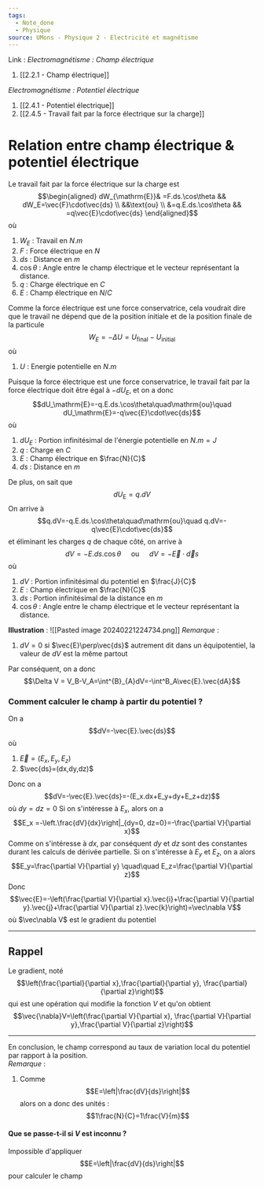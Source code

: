 ```yaml
---
tags:
  - Note_done
  - Physique
source: UMons - Physique 2 - Electricité et magnétisme
---
```


Link :
_Electromagnétisme : Champ électrique_
1. [[2.2.1 - Champ électrique]]

_Electromagnétisme : Potentiel électrique_
1. [[2.4.1 - Potentiel électrique]]
2. [[2.4.5 - Travail fait par la force électrique sur la charge]]

# Relation entre champ électrique & potentiel électrique
Le travail fait par la force électrique sur la charge est $$\begin{aligned}
dW_{\mathrm{E}}& =F.ds.\cos\theta   && dW_E=\vec{F}\cdot\vec{ds}  \\
&&\text{ou} \\
&=q.E.ds.\cos\theta && =q\vec{E}\cdot\vec{ds} 
\end{aligned}$$ où 
1. $W_E$ : Travail en $N.m$ 
2. $F$ : Force électrique en $N$ 
3. $ds$ : Distance en $m$ 
4. $\cos\theta$ : Angle entre le champ électrique et le vecteur représentant la distance.
5. $q$ : Charge électrique en $C$ 
6. $E$ : Champ électrique en $N/C$ 

Comme la force électrique est une force conservatrice, cela voudrait dire que le travail ne dépend que de la position initiale et de la position finale de la particule  $$W_E = -\Delta U = U_{\text{final}}-U_{\text{initial}} $$ où 
1. $U$ : Energie potentielle en $N.m$ 

Puisque la force électrique est une force conservatrice, le travail fait par la force électrique doit être égal à $−dU_E$, et on a donc $$dU_\mathrm{E}=-q.E.ds.\cos\theta\quad\mathrm{ou}\quad dU_\mathrm{E}=-q\vec{E}\cdot\vec{ds}$$ où 
1. $dU_E$ : Portion infinitésimal de l'énergie potentielle en $N.m=J$ 
2. $q$ : Charge en $C$
3. $E$ : Champ électrique en $\frac{N}{C}$
4. $ds$ : Distance en $m$ 

De plus, on sait que $$dU_{\mathrm{E}}=q.dV$$
 On arrive à $$q.dV=-q.E.ds.\cos\theta\quad\mathrm{ou}\quad q.dV=-q\vec{E}\cdot\vec{ds}$$ et éliminant les charges $q$ de chaque côté, on arrive à $$dV=-E.ds.\cos\theta\quad\text{ ou }\quad dV=-\vec{E}\cdot\vec{d}s$$ où
 1. $dV$ : Portion infinitésimal du potentiel en $\frac{J}{C}$
 2. $E$ : Champ électrique en $\frac{N}{C}$ 
 3. $ds$ : Portion infinitésimal de la distance en $m$
 4. $\cos\theta$ : Angle entre le champ électrique et le vecteur représentant la distance.

**Illustration** : ![[Pasted image 20240221224734.png]]
_Remarque_ :
1. $dV=0$ si $\vec{E}\perp\vec{ds}$ autrement dit dans un équipotentiel, la valeur de $dV$ est la même partout

Par conséquent, on a donc $$\Delta V = V_B-V_A=\int^{B}_{A}dV=-\int^B_A\vec{E}.\vec{dA}$$ 
### Comment calculer le champ à partir du potentiel ?
On a $$dV=-\vec{E}.\vec{ds}$$ où
1. $\vec{E}=(E_x,E_y,E_z)$ 
2. $\vec{ds}=(dx,dy,dz)$

Donc on a $$dV=-\vec{E}.\vec{ds}=-(E_x.dx+E_y+dy+E_z+dz)$$ où $dy = dz = 0$ 
Si on s'intéresse à $E_x$, alors on a $$E_x =-\left.\frac{dV}{dx}\right|_{dy=0, dz=0}=-\frac{\partial V}{\partial x}$$ Comme on s'intéresse à $dx$, par conséquent $dy$ et $dz$ sont des constantes durant les calculs de dérivée partielle. 
Si on s'intéresse à $E_y$ et $E_z$, on a alors $$E_y=\frac{\partial V}{\partial y} \quad\quad E_z=\frac{\partial V}{\partial z}$$
Donc $$\vec{E}=-\left(\frac{\partial V}{\partial x}.\vec{i}+\frac{\partial V}{\partial y}.\vec{j}+\frac{\partial V}{\partial z}.\vec{k}\right)=\vec\nabla V$$ où $\vec\nabla V$ est le gradient du potentiel

- - -
## Rappel
Le gradient, noté $$\left(\frac{\partial}{\partial x},\frac{\partial}{\partial y}, \frac{\partial}{\partial z}\right)$$ qui est une opération qui modifie la fonction $V$ et qu'on obtient $$\vec{\nabla}V=\left(\frac{\partial V}{\partial x}, \frac{\partial V}{\partial y},\frac{\partial V}{\partial z}\right)$$
- - -
En conclusion, le champ correspond au taux de variation local du potentiel par rapport à la position.
\
_Remarque_ :
1. Comme $$E=\left|\frac{dV}{ds}\right|$$ alors on a donc des unités : $$1\frac{N}{C}=1\frac{V}{m}$$ 

#### Que se passe-t-il si $V$ est inconnu ?
Impossible d'appliquer $$E=\left|\frac{dV}{ds}\right|$$ pour calculer le champ 

